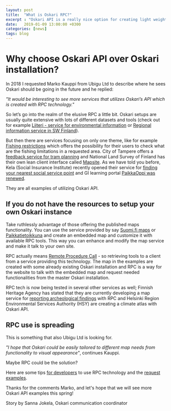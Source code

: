 ```yaml
---
layout: post
title:  "What is Oskari RPC?"
excerpt : "Oskari API is a really nice option for creating light weight map services"
date:   2019-01-09 13:00:00 +0300
categories: [news]
tags: blog
---
```


# Why choose Oskari API over Oskari installation?

In 2018 I requested Marko Kauppi from Ubigu Ltd to describe where he sees Oskari should be going in the future and he replied:

_"It would be interesting to see more services that utilizes Oskari’s API which is created with RPC technology."_

So let’s go into the realm of the elusive RPC a little bit. 
Oskari setups are usually quite extensive with lots of different datasets and tools (check out for example [Liiteri - service for environmental information](https://liiteri.ymparisto.fi/) or [Regional information service in SW Finland](http://karttapalvelu.lounaistieto.fi/)).

But then there are services focusing on only one theme, like for example [Fishing restrictions](https://kalastusrajoitus.fi/) which 
offers the possibility for their users to check what are the fishing limitations in a requested area. 
City of Tampere offers a [feedback service for tram planning](https://kartat.tampere.fi/raitiotieallianssi/) and National Land Survey of Finland has their own lean client interface called [Mapsite](https://asiointi.maanmittauslaitos.fi/karttapaikka/?lang=en). As we have told you before, Kela (Social Insurance Institute) recently opened their service for [finding your nearest social service point](https://oskari.org/gallery/kela) and GI learning portal [PaikkaOppi was renewed](https://oskari.org/gallery/paikkaoppi).

They are all examples of utilizing Oskari API.

## If you do not have the resources to setup your own Oskari instance 

Take ruthlessly advantage of those offering the published maps functionality. You can use the service provided by say [Suomi.fi maps](https://verkosto.oskari.org/en/suomi_fi/) or [Paikkatietoikkuna](http://www.paikkatietoikkuna.fi/) and create an embedded map and customize it with available RPC tools. This way you can enhance and modify the map service and make it talk to your own site.

RPC actually means [Remote Procedure Call](https://en.wikipedia.org/wiki/Remote_procedure_call) - so retrieving tools to a client from a service providing this technology. 
The map in the examples are created with some already existing Oskari installation and RPC is a way for the website to talk with the embedded map 
and request needed functionalities from the master Oskari installation.

RPC tech is now being tested in several other services as well; 
Finnish Heritage Agency has stated that they are currently developing a map service for [reporting archeological findings](https://verkosto.oskari.org/en/reporting-archaeological-findings-with-rpc/) with 
RPC and Helsinki Region Environmental Services Authority (HSY) are creating a climate atlas with Oskari API.

## RPC use is spreading

This is something that also Ubigu Ltd is looking for.

_"I hope that Oskari could be easily tailored to different map needs from functionality to visual appearance"_, continues Kauppi.

Maybe RPC could be the solution?

Here are some tips [for developers](https://github.com/oskariorg/rpc-client) to use RPC technology and the [request examples](http://oskari.org/examples/rpc-api/rpc_example.html).

Thanks for the comments Marko, and let's hope that we will see more Oskari API examples this spring!

Story by Sanna Jokela,
Oskari communication coordinator
